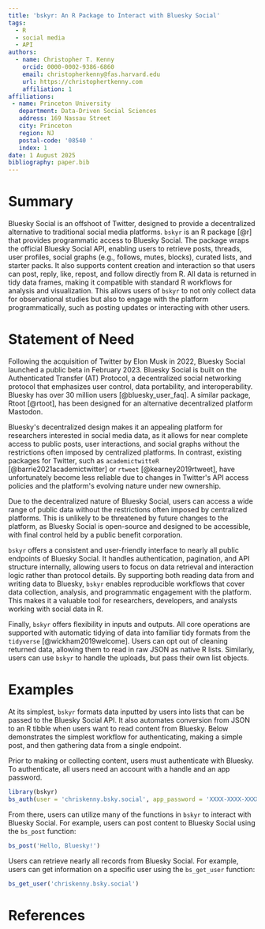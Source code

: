 ```yaml
---
title: 'bskyr: An R Package to Interact with Bluesky Social'
tags:
  - R
  - social media
  - API
authors:
  - name: Christopher T. Kenny
    orcid: 0000-0002-9386-6860
    email: christopherkenny@fas.harvard.edu
    url: https://christophertkenny.com
    affiliation: 1
affiliations:
 - name: Princeton University
   department: Data-Driven Social Sciences
   address: 169 Nassau Street
   city: Princeton
   region: NJ
   postal-code: '08540 '
   index: 1
date: 1 August 2025
bibliography: paper.bib
---
```


# Summary

Bluesky Social is an offshoot of Twitter, designed to provide a decentralized alternative to traditional social media platforms.
`bskyr` is an R package [@r] that provides programmatic access to Bluesky Social.
The package wraps the official Bluesky Social API, enabling users to retrieve posts, threads, user profiles, social graphs (e.g., follows, mutes, blocks), curated lists, and starter packs.
It also supports content creation and interaction so that users can post, reply, like, repost, and follow directly from R.
All data is returned in tidy data frames, making it compatible with standard R workflows for analysis and visualization.
This allows users of `bskyr` to not only collect data for observational studies but also to engage with the platform programmatically, such as posting updates or interacting with other users.

# Statement of Need

Following the acquisition of Twitter by Elon Musk in 2022, Bluesky Social launched a public beta in February 2023.
Bluesky Social is built on the Authenticated Transfer (AT) Protocol, a decentralized social networking protocol that emphasizes user control, data portability, and interoperability.
Bluesky has over 30 million users [@bluesky_user_faq].
A similar package, Rtoot [@rtoot], has been designed for an alternative decentralized platform Mastodon.

Bluesky's decentralized design makes it an appealing platform for researchers interested in social media data, as it allows for near complete access to public posts, user interactions, and social graphs without the restrictions often imposed by centralized platforms.
In contrast, existing packages for Twitter, such as `academictwitteR` [@barrie2021academictwitter] or `rtweet` [@kearney2019rtweet], have unfortunately become less reliable due to changes in Twitter's API access policies and the platform's evolving nature under new ownership.

Due to the decentralized nature of Bluesky Social, users can access a wide range of public data without the restrictions often imposed by centralized platforms.
This is unlikely to be threatened by future changes to the platform, as Bluesky Social is open-source and designed to be accessible, with final control held by a public benefit corporation.


`bskyr` offers a consistent and user-friendly interface to nearly all public endpoints of Bluesky Social.
It handles authentication, pagination, and API structure internally, allowing users to focus on data retrieval and interaction logic rather than protocol details.
By supporting both reading data from and writing data to Bluesky, `bskyr` enables reproducible workflows that cover data collection, analysis, and programmatic engagement with the platform.
This makes it a valuable tool for researchers, developers, and analysts working with social data in R.

Finally, `bskyr` offers flexibility in inputs and outputs.
All core operations are supported with automatic tidying of data into familiar tidy formats from the `tidyverse` [@wickham2019welcome].
Users can opt out of cleaning returned data, allowing them to read in raw JSON as native R lists.
Similarly, users can use `bskyr` to handle the uploads, but pass their own list objects.

# Examples

At its simplest, `bskyr` formats data inputted by users into lists that can be passed to the Bluesky Social API.
It also automates conversion from JSON to an R tibble when users want to read content from Bluesky.
Below demonstrates the simplest workflow for authenticating, making a simple post, and then gathering data from a single endpoint.

Prior to making or collecting content, users must authenticate with Bluesky.
To authenticate, all users need an account with a handle and an app password.

```r
library(bskyr)
bs_auth(user = 'chriskenny.bsky.social', app_password = 'XXXX-XXXX-XXXX-XXX')
```

From there, users can utilize many of the functions in `bskyr` to interact with Bluesky Social.
For example, users can post content to Bluesky Social using the `bs_post` function:

```r
bs_post('Hello, Bluesky!')
```
Users can retrieve nearly all records from Bluesky Social.
For example, users can get information on a specific user using the `bs_get_user` function:

```r
bs_get_user('chriskenny.bsky.social')
```

# References

